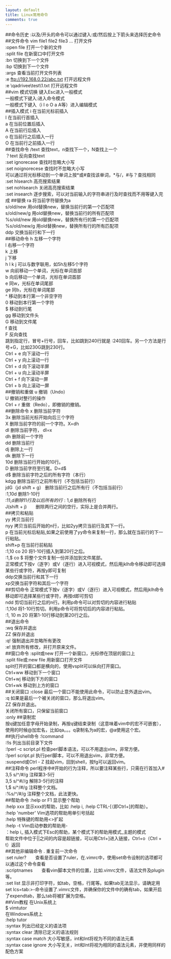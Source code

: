 ```yaml
---
layout: default
title: Linux常用命令
comments: true
---
```

##命令历史
:以及/开头的命令可以通过键入:或/然后按上下箭头来选择历史命令  
##文件命令
vim file1 file2 file3 ... 打开文件  
:open file  打开一个新的文件  
:split file 在新窗口中打开文件  
:bn 切换到下一个文件  
:bp 切换到下一个文件  
:args 查看当前打开文件列表  
:e ftp://192.168.0.22/abc.txt  打开远程文件  
:e \\qadrivee\test\1.txt 打开远程文件  
##vim 模式切换
键入Esc进入一般模式  
一般模式下键入:进入命令模式  
一般模式下键入（i I o O a A等）进入编辑模式  
##插入模式
i 在当前光标前插入  
I 在当前行首插入  
a 在当前位置后插入  
A 在当前行后插入  
o 在当前行之后插入一行  
O 在当前行之前插入一行  
##查找命令
/text  查找text，n查找下一个，N查找上一个  
？text 反向查找text  
:set ignorecase 查找时忽略大小写  
:set noignorecese 查找时不忽略大小写  
可以通过将光标移动到一个单词上按*或#查找该单词，*与/，#与？查找相同  
:set hlsearch 高亮搜索结果  
:set nohlsearch 关闭高亮搜索结果  
:set insearch 逐步搜索，可以对当前输入的字符串进行及时查找而不用等键入完成
##替换
ra 将当前字符替换为a  
s/old/new  用old替换new，替换当前行的第一个匹配项  
s/old/new/g  用old替换new，替换当前行的所有匹配项  
%s/old/new  用old替换new，替换所有行的第一个匹配项  
%s/old/new/g 用old替换new，替换所有行的所有匹配项  
ddp  交换当前行和下一行  
##移动命令
h  左移一个字符  
l  右移一个字符  
k  上移  
j  下移  
h l k j 可以与数字联用，如5h左移5个字符  
w  向前移动一个单词，光标在单词首部  
b  向后移动一个单词，光标在单词首部  
e  同w，光标在单词尾部  
ge 同b，光标在单词尾部  
^  移动到本行第一个非空字符  
0  移动到本行第一个字符  
$  移动到行尾  
gg  移动到文件头  
G  移动到文件尾  
f  查找  
F  反向查找  
跳到指定行，冒号+行号，回车，比如跳到240行就是 :240回车。另一个方法是行号+G，比如230G跳到230行。  
Ctrl + e 向下滚动一行  
Ctrl + y 向上滚动一行  
Ctrl + d 向下滚动半屏  
Ctrl + u 向上滚动半屏  
Ctrl + f 向下滚动一屏  
Ctrl + b 向上滚动一屏  
##撤销和重做
u 撤销（Undo）  
U 撤销对整行的操作  
Ctrl + r 重做（Redo），即撤销的撤销。  
##删除命令
x 删除当前字符  
3x 删除当前光标开始向后三个字符  
X 删除当前字符的前一个字符。X=dh  
dl 删除当前字符， dl=x  
dh 删除前一个字符  
dd 删除当前行  
dj 删除上一行  
dk 删除下一行  
10d 删除当前行开始的10行。  
D 删除当前字符至行尾。D=d$  
d$ 删除当前字符之后的所有字符（本行）  
kdgg 删除当前行之前所有行（不包括当前行）  
jdG（jd shift + g）   删除当前行之后所有行（不包括当前行）  
:1,10d 删除1-10行  
:11,$d 删除11行及以后所有的行  
:1,$d 删除所有行  
J(shift + j)　　删除两行之间的空行，实际上是合并两行。  
##拷贝和粘贴  
yy 拷贝当前行  
nyy 拷贝当前后开始的n行，比如2yy拷贝当前行及其下一行。  
p  在当前光标后粘贴,如果之前使用了yy命令来复制一行，那么就在当前行的下一行粘贴。  
shift+p 在当前行前粘贴  
:1,10 co 20 将1-10行插入到第20行之后。  
:1,$ co $ 将整个文件复制一份并添加到文件尾部。  
正常模式下按v（逐字）或V（逐行）进入可视模式，然后用jklh命令移动即可选择某些行或字符，再按y即可复制  
ddp交换当前行和其下一行  
xp交换当前字符和其后一个字符  
##剪切命令 
正常模式下按v（逐字）或V（逐行）进入可视模式，然后用jklh命令移动即可选择某些行或字符，再按d即可剪切  
ndd 剪切当前行之后的n行。利用p命令可以对剪切的内容进行粘贴  
:1,10d 将1-10行剪切。利用p命令可将剪切后的内容进行粘贴。  
:1, 10 m 20 将第1-10行移动到第20行之后。  
##退出命令  
:wq 保存并退出  
ZZ 保存并退出  
:q! 强制退出并忽略所有更改  
:e! 放弃所有修改，并打开原来文件。  
##窗口命令
:split或new 打开一个新窗口，光标停在顶层的窗口上  
:split file或:new file 用新窗口打开文件  
split打开的窗口都是横向的，使用vsplit可以纵向打开窗口。  
Ctrl+ww 移动到下一个窗口  
Ctrl+wj 移动到下方的窗口  
Ctrl+wk 移动到上方的窗口  
##关闭窗口
:close 最后一个窗口不能使用此命令，可以防止意外退出vim。  
:q 如果是最后一个被关闭的窗口，那么将退出vim。  
ZZ 保存并退出。  
关闭所有窗口，只保留当前窗口  
:only
##录制宏  
按q键加任意字母开始录制，再按q键结束录制（这意味着vim中的宏不可嵌套），使用的时候@加宏名，比如qa。。。q录制名为a的宏，@a使用这个宏。  
##执行shell命令
:!command  
:!ls 列出当前目录下文件  
:!perl -c script.pl 检查perl脚本语法，可以不用退出vim，非常方便。  
:!perl script.pl 执行perl脚本，可以不用退出vim，非常方便。  
:suspend或Ctrl - Z 挂起vim，回到shell，按fg可以返回vim。  
##注释命令
perl程序中#开始的行为注释，所以要注释某些行，只需在行首加入#  
3,5 s/^/#/g 注释第3-5行  
3,5 s/^#//g 解除3-5行的注释  
1,$ s/^/#/g 注释整个文档。  
:%s/^/#/g 注释整个文档，此法更快。  
##帮助命令
:help or F1 显示整个帮助  
:help xxx 显示xxx的帮助，比如 :help i, :help CTRL-[（即Ctrl+[的帮助）。  
:help 'number' Vim选项的帮助用单引号括起  
:help <Esc> 特殊键的帮助用<>扩起  
:help -t Vim启动参数的帮助用-  
：help i_<Esc> 插入模式下Esc的帮助，某个模式下的帮助用模式_主题的模式  
帮助文件中位于||之间的内容是超链接，可以用Ctrl+]进入链接，Ctrl+o（Ctrl + t）返回  
##其他非编辑命令
. 重复前一次命令  
:set ruler?　　查看是否设置了ruler，在.vimrc中，使用set命令设制的选项都可以通过这个命令查看  
:scriptnames　　查看vim脚本文件的位置，比如.vimrc文件，语法文件及plugin等。  
:set list 显示非打印字符，如tab，空格，行尾等。如果tab无法显示，请确定用set lcs=tab:>-命令设置了.vimrc文件，并确保你的文件中的确有tab，如果开启了expendtab，那么tab将被扩展为空格。  
##Vim教程
在Unix系统上  
$ vimtutor  
在Windows系统上  
:help tutor  
:syntax 列出已经定义的语法项  
:syntax clear 清除已定义的语法规则  
:syntax case match 大小写敏感，int和Int将视为不同的语法元素  
:syntax case ignore 大小写无关，int和Int将视为相同的语法元素，并使用同样的配色方案  